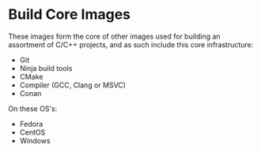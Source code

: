 # Build Core Images

These images form the core of other images used for building an assortment of C/C++ projects, and as such include this core infrastructure:
- Git
- Ninja build tools
- CMake
- Compiler (GCC, Clang or MSVC)
- Conan

On these OS's:
- Fedora
- CentOS
- Windows